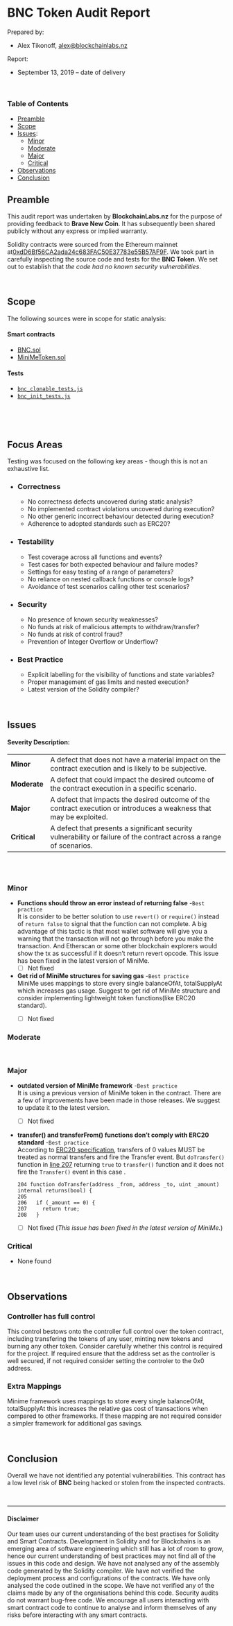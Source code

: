 # BNC Token Audit Report


Prepared by:

- Alex Tikonoff, [alex@blockchainlabs.nz](alex@blockchainlabs.nz)

Report:

- September 13, 2019 – date of delivery

<br>

### Table of Contents

- [Preamble](#preamble)
- [Scope](#scope)
- [Issues](#issues-found):
	- [Minor](#minor)
	- [Moderate](#moderate)
	- [Major](#major)
	- [Critical](#critical)
- [Observations](#observations)
- [Conclusion](#conclusion)




<div class="page-break"></div><!-- ******************************************************** -->

## Preamble

This audit report was undertaken by **BlockchainLabs.nz** for the purpose of providing feedback to **Brave New Coin**. It has subsequently been shared publicly without any express or implied warranty.

Solidity contracts were sourced from the Ethereum mainnet at[0xdD6Bf56CA2ada24c683FAC50E37783e55B57AF9F](https://etherscan.io/address/0xdD6Bf56CA2ada24c683FAC50E37783e55B57AF9F#code). We took part in carefully inspecting the source code and tests for the **BNC Token**. We set out to establish that _the code had no known security vulnerabilities_.



<br><!-- ******************************************************** -->

## Scope

The following sources were in scope for static analysis:

#### Smart contracts

  - [BNC.sol](https://github.com/BlockchainLabsNZ/brave-new-coin-token/blob/master/contracts/BNC.sol)
  - [MiniMeToken.sol](https://github.com/BlockchainLabsNZ/brave-new-coin-token/blob/master/contracts/MiniMeToken.sol)

#### Tests

 - [`bnc_clonable_tests.js`](https://github.com/BlockchainLabsNZ/brave-new-coin-token/blob/master/test/bnc_clonable_tests.js)
 - [`bnc_init_tests.js`](https://github.com/BlockchainLabsNZ/brave-new-coin-token/blob/master/test/bnc_init_tests.js)

<br>


<br><!-- ******************************************************** -->

## Focus Areas

Testing was focused on the following key areas - though this is not an exhaustive list.

- ### Correctness

	- No correctness defects uncovered during static analysis?
	- No implemented contract violations uncovered during execution?
	- No other generic incorrect behaviour detected during execution?
	- Adherence to adopted standards such as ERC20?

- ### Testability

	- Test coverage across all functions and events?
	- Test cases for both expected behaviour and failure modes?
	- Settings for easy testing of a range of parameters?
	- No reliance on nested callback functions or console logs?
	- Avoidance of test scenarios calling other test scenarios?

- ### Security

	- No presence of known security weaknesses?
	- No funds at risk of malicious attempts to withdraw/transfer?
	- No funds at risk of control fraud?
	- Prevention of Integer Overflow or Underflow?

- ### Best Practice

	- Explicit labelling for the visibility of functions and state variables?
	- Proper management of gas limits and nested execution?
	- Latest version of the Solidity compiler?

<br><!-- *********************************************** -->


## Issues

<h4>Severity Description:</h4>

<table>
  <tr>
    <td><strong>Minor</strong></td>
    <td>A defect that does not have a material impact on the contract execution and is likely to be subjective.</td>
  </tr>
  <tr>
    <td><strong>Moderate</strong></td>
    <td>A defect that could impact the desired outcome of the contract execution in a specific scenario.</td>
  </tr>
  <tr>
    <td><strong>Major</strong></td>
    <td> A defect that impacts the desired outcome of the contract execution or introduces a weakness that may be exploited.</td>
  </tr>
  <tr>
    <td><strong>Critical</strong></td>
    <td>A defect that presents a significant security vulnerability or failure of the contract across a range of scenarios.</td>
  </tr>
</table>

<br><br>

### Minor

- **Functions should throw an error instead of returning false** -`Best practice` <br>
It is consider to be better solution to use `revert()` or `require()` instead of `return false` to signal that the function can not complete.
A big advantage of this tactic is that most wallet software will give you a warning that the transaction will not go through before you make the transaction. And Etherscan or some other blockchain explorers would show the tx as successful if it doesn’t return revert opcode.
This issue has been fixed in the latest version of MiniMe.
	- [ ] Not fixed
	
- **Get rid of MiniMe structures for saving gas** -`Best practice` <br>
MiniMe uses mappings to store every single balanceOfAt, totalSupplyAt which increases gas usage.
Suggest to get rid of MiniMe structure and consider implementing lightweight token functions(like ERC20 standard).
	- [ ] Not fixed


### Moderate


<br>

### Major


- **outdated version of MiniMe framework** -`Best practice` <br>
It is using a previous version of MiniMe token in the contract. There are a few of improvements have been made in those releases. We suggest to update it to the latest version.
	- [ ] Not fixed

- **transfer() and transferFrom() functions don’t comply with ERC20 standard** -`Best practice`<br>
According to [ERC20 specification](https://github.com/ethereum/EIPs/blob/master/EIPS/eip-20.md#transfer), transfers of 0 values MUST be treated as normal transfers and fire the Transfer event.
But `doTransfer()` function in [line 207](https://github.com/BlockchainLabsNZ/brave-new-coin-token/blob/104348f0df723394109456bb9041e26cedf7f5ce/contracts/MiniMeToken.sol#L207) returning `true` to `transfer()` function and it does not fire the `Transfer()` event in this case .

	```
	204 function doTransfer(address _from, address _to, uint _amount) internal returns(bool) {
	205    
	206   if (_amount == 0) {
	207     return true;
	208   }

	```

	- [ ] Not fixed 	(*This issue has been fixed in the latest version of MiniMe.*)



### Critical

- None found

<br>




## Observations

### Controller has full control
This control bestows onto the controller full control over the token contract, including transfering the tokens of any user, minting new tokens and burning any other token. Consider carefully whether this control is required for the project. If required ensure that the address set as the controller is well secured, if not required consider setting the controler to the 0x0 address.

### Extra Mappings
Minime framework uses mappings to store every single balanceOfAt, totalSupplyAt this increases the relative gas cost of transactions when compared to other frameworks. If these mapping are not required consider a simpler framework for additional gas savings.



<br><!-- *********************************************** -->

## Conclusion

Overall we have not identified any potential vulnerabilities. This contract has a low level risk of **BNC** being hacked or stolen from the inspected contracts.

<br><!-- *********************************************** -->
<hr>
<h4>Disclaimer</h4>

Our team uses our current understanding of the best practises for Solidity and Smart Contracts. Development in Solidity and for Blockchains is an emerging area of software engineering which still has a lot of room to grow, hence our current understanding of best practices may not find all of the issues in this code and design. We have not analysed any of the assembly code generated by the Solidity compiler. We have not verified the deployment process and configurations of the contracts. We have only analysed the code outlined in the scope. We have not verified any of the claims made by any of the organisations behind this code. Security audits do not warrant bug-free code. We encourage all users interacting with smart contract code to continue to analyse and inform themselves of any risks before interacting with any smart contracts.
